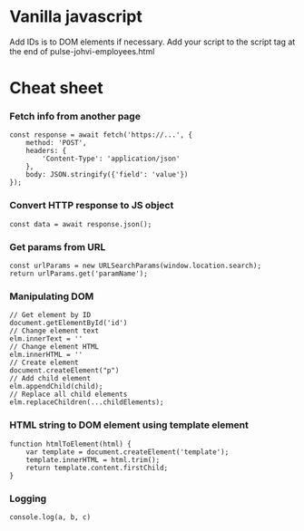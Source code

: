 # Vanilla javascript

Add IDs is to DOM elements if necessary.
Add your script to the script tag at the end of pulse-johvi-employees.html

# Cheat sheet

### Fetch info from another page
	const response = await fetch('https://...', {
		method: 'POST',
		headers: {
			'Content-Type': 'application/json'
		},
		body: JSON.stringify({'field': 'value'})
	});

### Convert HTTP response to JS object 
	const data = await response.json();

### Get params from URL
	const urlParams = new URLSearchParams(window.location.search);
	return urlParams.get('paramName');

### Manipulating DOM
    // Get element by ID
    document.getElementById('id')
    // Change element text
    elm.innerText = ''
    // Change element HTML
    elm.innerHTML = ''
    // Create element
    document.createElement("p")
    // Add child element
    elm.appendChild(child);
    // Replace all child elements
    elm.replaceChildren(...childElements);

### HTML string to DOM element using template element
    function htmlToElement(html) {
        var template = document.createElement('template');
        template.innerHTML = html.trim();
        return template.content.firstChild;
    }

### Logging
    console.log(a, b, c)